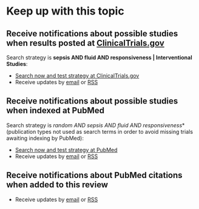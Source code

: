 Keep up with this topic
=========================

Receive notifications about possible studies when results posted at [ClinicalTrials.gov](http://clinicaltrials.gov)
-------------------------
Search strategy is **sepsis AND fluid AND responsiveness | Interventional Studies**:

* [Search now and test strategy at ClinicalTrials.gov](https://clinicaltrials.gov/ct2/results?term=sepsis%20AND%20fluid%20AND%20responsiveness&type=Intr&rslt=&recr=&age_v=&gndr=&cond=&intr=&titles=&outc=&spons=&lead=&id=&state1=&cntry1=&state2=&cntry2=&state3=&cntry3=&locn=&rcv_s=&rcv_e=&lup_s=&lup_e=)
* Receive updates by [email](https://feedburner.google.com/fb/a/mailverify?uri=ClinicaltrialsgovFluidResponsiveness&amp;loc=en_US) or [RSS](http://feeds.feedburner.com/ClinicaltrialsgovFluidResponsiveness?format=xml)

Receive notifications about possible studies when indexed at PubMed
-------------------------
Search strategy is **random* AND sepsis AND fluid AND responsiveness** (publication types not used as search terms in order to avoid missing trials awaiting indexing by PubMed):

* [Search now and test strategy at PubMed](https://www.ncbi.nlm.nih.gov/pubmed?cmd=Search&tool=SUMSearch2plugins&term=random%2A%20AND%20sepsis%20AND%20fluid%20AND%20responsiveness)
* Receive updates by [email](https://feedburner.google.com/fb/a/mailverify?uri=PubmedFluidResponsiveness&loc=en_US) or [RSS](http://feeds.feedburner.com/PubmedFluidResponsiveness)

Receive notifications about PubMed citations when added to this review
-------------------------
* Receive updates by [email](https://feedburner.google.com/fb/a/mailverify?uri=OpenmetaanalysisPubmedFluidResponsiveness&amp;loc=en_US) or [RSS](http://feeds.feedburner.com/OpenmetaanalysisPubmedFluidResponsiveness)
